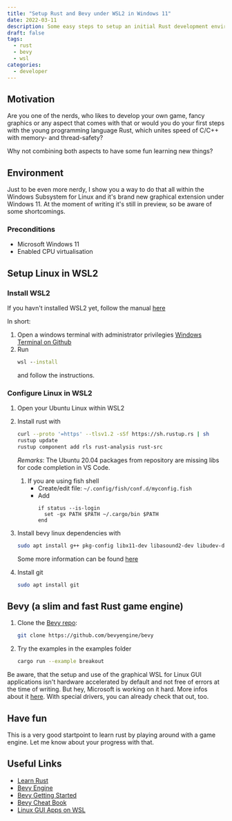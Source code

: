 ```yaml
---
title: "Setup Rust and Bevy under WSL2 in Windows 11"
date: 2022-03-11
description: Some easy steps to setup an initial Rust development environment in Windows 11 WSL2/Ubuntu Linux together with the needed libraries to compile and run all of the Bevy examples. All that is running within the brand new preview of the graphical WSL implementation. 
draft: false
tags:
  - rust
  - bevy
  - wsl
categories:
  - developer
---
```


## Motivation

Are you one of the nerds, who likes to develop your own game, fancy graphics or any aspect that comes with that or would you do your first steps with the young programming language Rust, which unites speed of C/C++ with memory- and thread-safety?

Why not combining both aspects to have some fun learning new things?

## Environment
Just to be even more nerdy, I show you a way to do that all within the Windows Subsystem for Linux and it's brand new graphical extension under Windows 11. At the moment of writing it's still in preview, so be aware of some shortcomings.

### Preconditions
- Microsoft Windows 11
- Enabled CPU virtualisation

## Setup Linux in WSL2

### Install WSL2

If you havn't installed WSL2 yet, follow the manual [here](https://docs.microsoft.com/en-us/windows/wsl/install)

In short:
1. Open a windows terminal with administrator privilegies [Windows Terminal on Github](https://github.com/microsoft/terminal)
1. Run
   ```bat 
   wsl --install
   ```    
   and follow the instructions.

### Configure Linux in WSL2

1. Open your Ubuntu Linux within WSL2

1. Install rust with 
   ```sh
   curl --proto '=https' --tlsv1.2 -sSf https://sh.rustup.rs | sh 
   rustup update
   rustup component add rls rust-analysis rust-src
   ```

   *Remarks*: The Ubuntu 20.04 packages from repository are missing libs for code completion in VS Code.

   1. If you are using fish shell
      - Create/edit file: `~/.config/fish/conf.d/myconfig.fish`
      - Add 
        ```fish
        if status --is-login
          set -gx PATH $PATH ~/.cargo/bin $PATH
        end
        ```

1. Install bevy linux dependencies with 
   ```sh
   sudo apt install g++ pkg-config libx11-dev libasound2-dev libudev-dev libwayland-dev libxkbcommon-dev mesa-vulkan-drivers
   ``` 
   Some more information can be found [here](https://github.com/bevyengine/bevy/blob/main/docs/linux_dependencies.md)

1. Install git 
   ```sh
   sudo apt install git
   ```

## Bevy (a slim and fast Rust game engine)

1. Clone the [Bevy repo](https://github.com/bevyengine/bevy):
   ```sh 
   git clone https://github.com/bevyengine/bevy
   ```

2. Try the examples in the examples folder
   ```sh
   cargo run --example breakout
   ```

Be aware, that the setup and use of the graphical WSL for Linux GUI applications isn't hardware accelerated by default and not free of errors at the time of writing. But hey, Microsoft is working on it hard. More infos about it [here](https://docs.microsoft.com/en-us/windows/wsl/tutorials/gui-apps). With special drivers, you can already check that out, too.

## Have fun

This is a very good startpoint to learn rust by playing around with a game engine. Let me know about your progress with that.

## Useful Links
- [Learn Rust](https://www.rust-lang.org/learn)
- [Bevy Engine](https://bevyengine.org/)
- [Bevy Getting Started](https://bevyengine.org/learn/book/getting-started/)
- [Bevy Cheat Book](https://bevy-cheatbook.github.io/)
- [Linux GUI Apps on WSL](https://docs.microsoft.com/en-us/windows/wsl/tutorials/gui-apps)